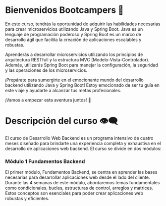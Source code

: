 # **Bienvenidos Bootcampers 👋**

En este curso, tendrás la oportunidad de adquirir las habilidades necesarias para crear microservicios utilizando Java y Spring Boot. Java es un lenguaje de programación poderoso y Spring Boot es un marco de desarrollo ágil que facilita la creación de aplicaciones escalables y robustas.

Aprenderás a desarrollar microservicios utilizando los principios de arquitectura RESTfull y la estructura MVC (Modelo-Vista-Controlador). Además, utilizarás Spring Boot para manejar la configuración, la seguridad y las operaciones de los microservicios.



¡Prepárate para sumergirte en el emocionante mundo del desarrollo backend utilizando Java y Spring Boot! Estoy emocionado de ser tu guía en este viaje y ayudarte a alcanzar tus metas profesionales.

¡Vamos a empezar esta aventura juntos! 🎉


# Descripción del curso 👁‍🗨

El curso de Desarrollo Web Backend es un programa intensivo de cuatro meses diseñado para brindarte una experiencia completa y exhaustiva en el desarrollo de aplicaciones web backend. El curso se divide en dos módulos:

### **Módulo 1 Fundamentos Backend**

El primer módulo, Fundamentos Backend, se centra en aprender las bases necesarias para desarrollar aplicaciones web desde el lado del cliente. Durante las 4 semanas de este módulo, abordaremos temas fundamentales como condicionales, bucles, estructuras de control, arreglos y matrices. Estos conceptos son esenciales para poder crear aplicaciones web robustas y eficientes.
